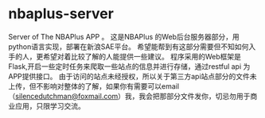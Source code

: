 # nbaplus-server
Server of The NBAPlus APP 。
这是NBAPlus 的Web后台服务器部分，用python语言实现，部署在新浪SAE平台。
希望能帮到有这部分需要但不知如何入手的人，更希望对着比较了解的人能提供一些建议。
程序采用的Web框架是Flask,开启一些定时任务来爬取一些站点的信息并进行存储，通过restful api 为APP提供接口。
由于访问的站点未经授权，所以关于第三方api站点部分的文件未上传，但不影响对整体的了解，如果你有需要可以email（silencedutchman@foxmail.com）我，我会把那部分文件发你，切忌勿用于商业应用，只限学习交流。
